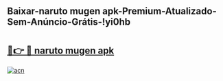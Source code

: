 
## Baixar-naruto mugen apk-Premium-Atualizado-Sem-Anúncio-Grátis-!yi0hb

# <h2><a href="https://andorid.site?title=naruto_mugen_apk&ref=27">🔗👉 🔴 naruto mugen apk</a></h2>

[![acn](https://github.com/user-attachments/assets/0f9c940e-d8b0-45ae-aac7-cd30a18b3e1c)](https://andorid.site?title=naruto_mugen_apk&ref=27)


